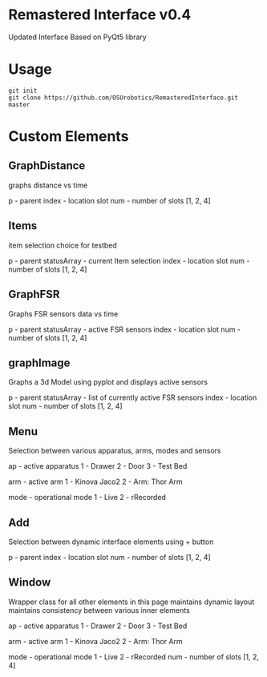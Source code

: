 # Remastered Interface v0.4 
Updated Interface Based on PyQt5 library

# Usage

```
git init 
git clone https://github.com/OSUrobotics/RemasteredInterface.git master

```

# Custom Elements 

## GraphDistance
graphs distance vs time 

p - parent 
index - location slot 
num - number of slots [1, 2, 4]


## Items
item selection choice for testbed 

p - parent 
statusArray - current Item selection 
index - location slot 
num - number of slots [1, 2, 4]


## GraphFSR
Graphs FSR sensors data vs time 

p - parent 
statusArray - active FSR sensors 
index - location slot 
num - number of slots [1, 2, 4]


## graphImage
Graphs a 3d Model using pyplot and displays active sensors 

p - parent 
statusArray - list of currently active FSR sensors 
index - location slot 
 num - number of slots [1, 2, 4]


## Menu
Selection between various apparatus, arms, modes and sensors 

ap - active apparatus 
  1 - Drawer 
  2 - Door 
  3 - Test Bed 

arm - active arm 
  1 - Kinova Jaco2
  2 - Arm: Thor Arm
  
mode - operational mode 
  1 - Live 
  2 - rRecorded


## Add
Selection between dynamic interface elements using + button 

p - parent 
index - location slot 
 num - number of slots [1, 2, 4]


## Window
Wrapper class for all other elements in this page 
maintains dynamic layout
maintains consistency between various inner elements 

ap - active apparatus 
  1 - Drawer 
  2 - Door 
  3 - Test Bed 

arm - active arm 
  1 - Kinova Jaco2
  2 - Arm: Thor Arm
  
mode - operational mode 
  1 - Live 
  2 - rRecorded
 num - number of slots [1, 2, 4]
